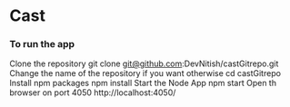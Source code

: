# Cast 



### To run the app

Clone the repository git clone git@github.com:DevNitish/castGitrepo.git
Change the name of the repository if you want otherwise cd castGitrepo
Install npm packages npm install
Start the Node App npm start
Open th browser on port 4050 http://localhost:4050/